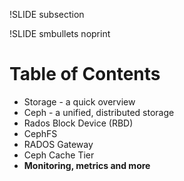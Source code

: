 !SLIDE subsection

!SLIDE smbullets noprint
# Table of Contents

*  Storage - a quick overview
*  Ceph - a unified, distributed storage
*  Rados Block Device (RBD)
*  CephFS
*  RADOS Gateway
*  Ceph Cache Tier
*  __Monitoring, metrics and more__

